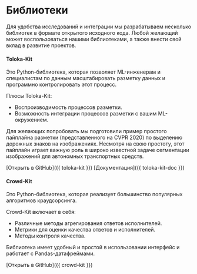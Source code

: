 # Библиотеки

Для удобства исследований и интеграции мы разрабатываем несколько библиотек в формате открытого исходного кода. Любой желающий может воспользоваться нашими библиотеками, а также внести свой вклад в развитие проектов.

#### Toloka-Kit

Это Python-библиотека, которая позволяет ML-инженерам и специалистам по данным масштабировать разметку данных и программно контролировать этот процесс.

Плюсы Toloka-Kit:
- Воспроизводимость процессов разметки.
- Возможность интеграции процессов разметки с вашим ML-окружением.

Для желающих попробовать мы подготовили пример простого пайплайна разметки (представленного на CVPR 2020) по выделению дорожных знаков на изображениях. Несмотря на свою простоту, этот пайплайн играет важную роль в широко известной задаче сегментации изображений для автономных транспортных средств.

[Открыть в GitHub]({{ toloka-kit }}) [Документация]({{ toloka-kit-doc }})

#### Crowd-Kit

Это Python-библиотека, которая реализует большинство популярных алгоритмов краудсорсинга.

Crowd-Kit включает в себя:
- Различные методы агрегирования ответов исполнителей.
- Метрики для оценки качества ответов и исполнителей.
- Методы контроля качества.

Библиотека имеет удобный и простой в использовании интерфейс и работает с Pandas-датафреймами.

[Открыть в GitHub]({{ crowd-kit }})

